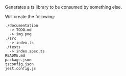 Generates a ts library to be consumed by something else.

Will create the following:

```
./documentation
  -> TODO.md
  -> img.png
./src
  -> index.ts
./tests
  -> index.spec.ts
README.md
package.json
tsconfig.json
jest.config.js
```
